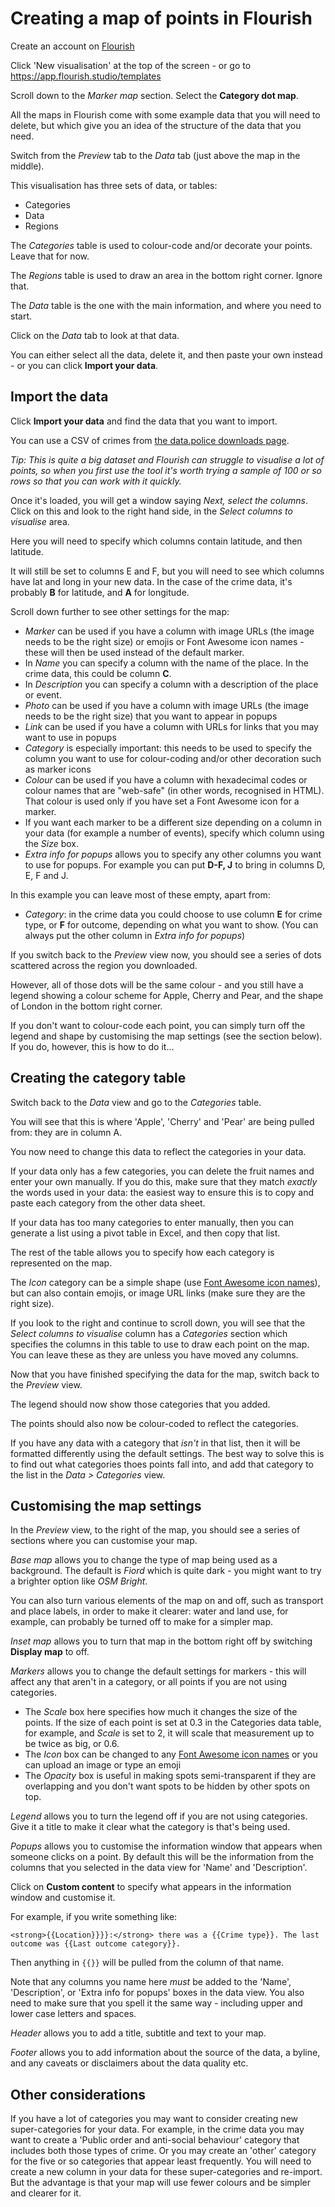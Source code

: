 # Creating a map of points in Flourish

Create an account on [Flourish](https://flourish.studio/)

Click 'New visualisation' at the top of the screen - or go to https://app.flourish.studio/templates

Scroll down to the *Marker map* section. Select the **Category dot map**.

All the maps in Flourish come with some example data that you will need to delete, but which give you an idea of the structure of the data that you need.

Switch from the *Preview* tab to the *Data* tab (just above the map in the middle).

This visualisation has three sets of data, or tables:

* Categories
* Data
* Regions

The *Categories* table is used to colour-code and/or decorate your points. Leave that for now.

The *Regions* table is used to draw an area in the bottom right corner. Ignore that.

The *Data* table is the one with the main information, and where you need to start.

Click on the *Data* tab to look at that data.

You can either select all the data, delete it, and then paste your own instead - or you can click **Import your data**.

## Import the data

Click **Import your data** and find the data that you want to import.

You can use a CSV of crimes from [the data.police downloads page](https://data.police.uk/data/).

*Tip: This is quite a big dataset and Flourish can struggle to visualise a lot of points, so when you first use the tool it's worth trying a sample of 100 or so rows so that you can work with it quickly.*

Once it's loaded, you will get a window saying *Next, select the columns*. Click on this and look to the right hand side, in the *Select columns to visualise* area.

Here you will need to specify which columns contain latitude, and then latitude.

It will still be set to columns E and F, but you will need to see which columns have lat and long in your new data. In the case of the crime data, it's probably **B** for latitude, and **A** for longitude.

Scroll down further to see other settings for the map:

* *Marker* can be used if you have a column with image URLs (the image needs to be the right size) or emojis or Font Awesome icon names - these will then be used instead of the default marker.
* In *Name* you can specify a column with the name of the place. In the crime data, this could be column **C**.
* In *Description* you can specify a column with a description of the place or event.
* *Photo* can be used if you have a column with image URLs (the image needs to be the right size) that you want to appear in popups
* *Link* can be used if you have a column with URLs for links that you may want to use in popups
* *Category* is especially important: this needs to be used to specify the column you want to use for colour-coding and/or other decoration such as marker icons
* *Colour* can be used if you have a column with hexadecimal codes or colour names that are "web-safe" (in other words, recognised in HTML). That colour is used only if you have set a Font Awesome icon for a marker.
* If you want each marker to be a different size depending on a column in your data (for example a number of events), specify which column using the *Size* box.
* *Extra info for popups* allows you to specify any other columns you want to use for popups. For example you can put **D-F, J** to bring in columns D, E, F and J.

In this example you can leave most of these empty, apart from:

* *Category*: in the crime data you could choose to use column **E** for crime type, or **F** for outcome, depending on what you want to show. (You can always put the other column in *Extra info for popups*)

If you switch back to the *Preview* view now, you should see a series of dots scattered across the region you downloaded.

However, all of those dots will be the same colour - and you still have a legend showing a colour scheme for Apple, Cherry and Pear, and the shape of London in the bottom right corner.

If you don't want to colour-code each point, you can simply turn off the legend and shape by customising the map settings (see the section below). If you do, however, this is how to do it...

## Creating the category table

Switch back to the *Data* view and go to the *Categories* table.

You will see that this is where 'Apple', 'Cherry' and 'Pear' are being pulled from: they are in column A.

You now need to change this data to reflect the categories in your data.

If your data only has a few categories, you can delete the fruit names and enter your own manually. If you do this, make sure that they match *exactly* the words used in your data: the easiest way to ensure this is to copy and paste each category from the other data sheet.

If your data has too many categories to enter manually, then you can generate a list using a pivot table in Excel, and then copy that list.

The rest of the table allows you to specify how each category is represented on the map.

The *Icon* category can be a simple shape (use [Font Awesome icon names](https://fontawesome.com/icons?d=gallery&m=free)), but can also contain emojis, or image URL links (make sure they are the right size).

If you look to the right and continue to scroll down, you will see that the *Select columns to visualise* column has a *Categories* section which specifies the columns in this table to use to draw each point on the map. You can leave these as they are unless you have moved any columns.

Now that you have finished specifying the data for the map, switch back to the *Preview* view.

The legend should now show those categories that you added.

The points should also now be colour-coded to reflect the categories.

If you have any data with a category that *isn't* in that list, then it will be formatted differently using the default settings. The best way to solve this is to find out what categories thoes points fall into, and add that category to the list in the *Data > Categories* view.  

## Customising the map settings

In the *Preview* view, to the right of the map, you should see a series of sections where you can customise your map.

*Base map* allows you to change the type of map being used as a background. The default is *Fiord* which is quite dark - you might want to try a brighter option like *OSM Bright*.

You can also turn various elements of the map on and off, such as transport and place labels, in order to make it clearer: water and land use, for example, can probably be turned off to make for a simpler map.

*Inset map* allows you to turn that map in the bottom right off by switching **Display map** to off.

*Markers* allows you to change the default settings for markers - this will affect any that aren't in a category, or all points if you are not using categories.
  * The *Scale* box here specifies how much it changes the size of the points. If the size of each point is set at 0.3 in the Categories data table, for example, and *Scale* is set to 2, it will scale that measurement up to be twice as big, or 0.6.
  * The *Icon* box can be changed to any [Font Awesome icon names](https://fontawesome.com/icons?d=gallery&m=free) or you can upload an image or type an emoji
  * The *Opacity* box is useful in making spots semi-transparent if they are overlapping and you don't want spots to be hidden by other spots on top.

*Legend* allows you to turn the legend off if you are not using categories. Give it a title to make it clear what the category is that's being used.

*Popups* allows you to customise the information window that appears when someone clicks on a point. By default this will be the information from the columns that you selected in the data view for 'Name' and 'Description'.

Click on **Custom content** to specify what appears in the information window and customise it.

For example, if you write something like:

`<strong>{{Location}}}}:</strong> there was a {{Crime type}}. The last outcome was {{Last outcome category}}.`

Then anything in `{{}}` will be pulled from the column of that name.

Note that any columns you name here *must* be added to the 'Name', 'Description', or 'Extra info for popups' boxes in the data view. You also need to make sure that you spell it the same way - including upper and lower case letters and spaces.

*Header* allows you to add a title, subtitle and text to your map.

*Footer* allows you to add information about the source of the data, a byline, and any caveats or disclaimers about the data quality etc.


## Other considerations

If you have a lot of categories you may want to consider creating new super-categories for your data. For example, in the crime data you may want to create a 'Public order and anti-social behaviour' category that includes both those types of crime. Or you may create an 'other' category for the five or so categories that appear least frequently. You will need to create a new column in your data for these super-categories and re-import. But the advantage is that your map will use fewer colours and be simpler and clearer for it.
